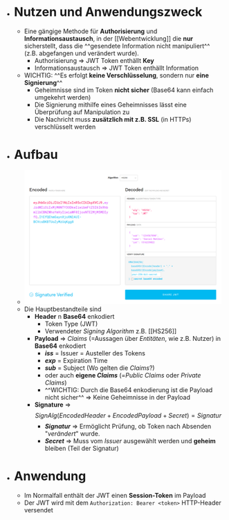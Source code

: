 - # Nutzen und Anwendungszweck
	- Eine gängige Methode für **Authorisierung** und **Informationsaustausch**, in der [[Webentwicklung]] die **nur** sicherstellt, dass die ^^gesendete Information nicht manipuliert^^ (z.B. abgefangen und verändert wurde).
		- Authorisierung => JWT Token enthällt **Key**
		- Informationsaustausch => JWT Token enthällt Information
	- WICHTIG: ^^Es erfolgt **keine Verschlüsselung**, sondern nur **eine Signierung**^^
		- Geheimnisse sind im Token **nicht sicher** (Base64 kann einfach umgekehrt werden)
		- Die Signierung mithilfe eines Geheimnisses lässt eine Überprüfung auf Manipulation zu
		- Die Nachricht muss **zusätzlich mit z.B. SSL** (in HTTPs) verschlüsselt werden
- # Aufbau
	- ![image.png](../assets/image_1648578188048_0.png)
	- Die Hauptbestandteile sind
		- **Header** n **Base64** enkodiert
			- Token Type (JWT)
			- Verwendeter _Signing Algorithm_ z.B. [[HS256]]
		- **Payload** => _Claims_ (=Aussagen über _Entitäten_, wie z.B. Nutzer) in **Base64** enkodiert
			- **_iss_** = Issuer = Austeller des Tokens
			- **_exp_** = Expiration Time
			- **_sub_** = Subject (Wo gelten die _Claims_?)
			- oder auch **eigene _Claims_** (=_Public Claims_ oder _Private Claims_)
			- ^^WICHTIG: Durch die Base64 enkodierung ist die Payload nicht sicher^^ => Keine Geheimnisse in der Payload
		- **Signature** => $$SignAlg(Encoded Header + Encoded Payload + Secret) = Signatur$$
			- **_Signatur_** => Ermöglicht Prüfung, ob Token nach Absenden "_verändert_" wurde.
			- **_Secret_** => Muss vom _Issuer_ ausgewählt werden und **geheim** bleiben (Teil der Signatur)
- # Anwendung
	- Im Normalfall enthält der JWT einen **Session-Token** im Payload
	- Der JWT wird mit dem `Authorization: Bearer <token>` HTTP-Header versendet